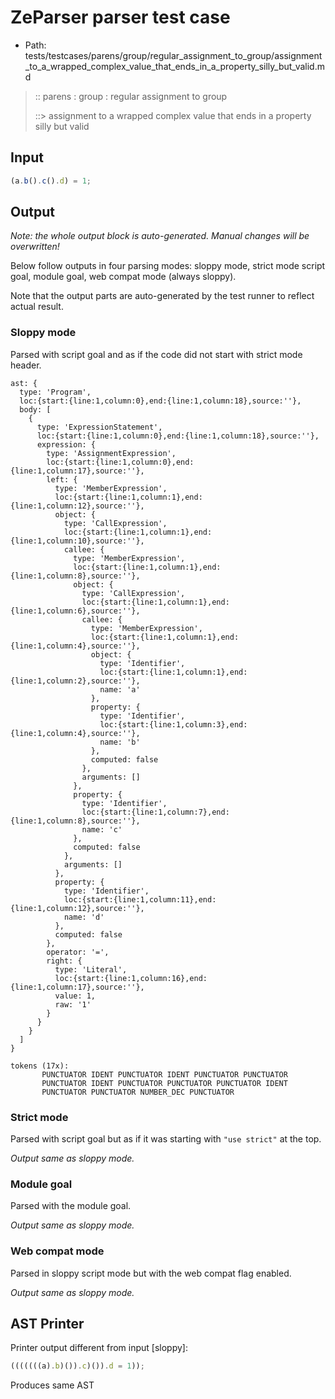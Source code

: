 # ZeParser parser test case

- Path: tests/testcases/parens/group/regular_assignment_to_group/assignment_to_a_wrapped_complex_value_that_ends_in_a_property_silly_but_valid.md

> :: parens : group : regular assignment to group
>
> ::> assignment to a wrapped complex value that ends in a property silly but valid

## Input

`````js
(a.b().c().d) = 1;
`````

## Output

_Note: the whole output block is auto-generated. Manual changes will be overwritten!_

Below follow outputs in four parsing modes: sloppy mode, strict mode script goal, module goal, web compat mode (always sloppy).

Note that the output parts are auto-generated by the test runner to reflect actual result.

### Sloppy mode

Parsed with script goal and as if the code did not start with strict mode header.

`````
ast: {
  type: 'Program',
  loc:{start:{line:1,column:0},end:{line:1,column:18},source:''},
  body: [
    {
      type: 'ExpressionStatement',
      loc:{start:{line:1,column:0},end:{line:1,column:18},source:''},
      expression: {
        type: 'AssignmentExpression',
        loc:{start:{line:1,column:0},end:{line:1,column:17},source:''},
        left: {
          type: 'MemberExpression',
          loc:{start:{line:1,column:1},end:{line:1,column:12},source:''},
          object: {
            type: 'CallExpression',
            loc:{start:{line:1,column:1},end:{line:1,column:10},source:''},
            callee: {
              type: 'MemberExpression',
              loc:{start:{line:1,column:1},end:{line:1,column:8},source:''},
              object: {
                type: 'CallExpression',
                loc:{start:{line:1,column:1},end:{line:1,column:6},source:''},
                callee: {
                  type: 'MemberExpression',
                  loc:{start:{line:1,column:1},end:{line:1,column:4},source:''},
                  object: {
                    type: 'Identifier',
                    loc:{start:{line:1,column:1},end:{line:1,column:2},source:''},
                    name: 'a'
                  },
                  property: {
                    type: 'Identifier',
                    loc:{start:{line:1,column:3},end:{line:1,column:4},source:''},
                    name: 'b'
                  },
                  computed: false
                },
                arguments: []
              },
              property: {
                type: 'Identifier',
                loc:{start:{line:1,column:7},end:{line:1,column:8},source:''},
                name: 'c'
              },
              computed: false
            },
            arguments: []
          },
          property: {
            type: 'Identifier',
            loc:{start:{line:1,column:11},end:{line:1,column:12},source:''},
            name: 'd'
          },
          computed: false
        },
        operator: '=',
        right: {
          type: 'Literal',
          loc:{start:{line:1,column:16},end:{line:1,column:17},source:''},
          value: 1,
          raw: '1'
        }
      }
    }
  ]
}

tokens (17x):
       PUNCTUATOR IDENT PUNCTUATOR IDENT PUNCTUATOR PUNCTUATOR
       PUNCTUATOR IDENT PUNCTUATOR PUNCTUATOR PUNCTUATOR IDENT
       PUNCTUATOR PUNCTUATOR NUMBER_DEC PUNCTUATOR
`````

### Strict mode

Parsed with script goal but as if it was starting with `"use strict"` at the top.

_Output same as sloppy mode._

### Module goal

Parsed with the module goal.

_Output same as sloppy mode._

### Web compat mode

Parsed in sloppy script mode but with the web compat flag enabled.

_Output same as sloppy mode._

## AST Printer

Printer output different from input [sloppy]:

````js
(((((((a).b)()).c)()).d = 1));
````

Produces same AST
